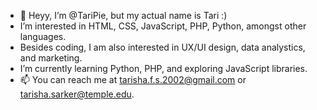 - 👋 Heyy, I’m @TariPie, but my actual name is Tari :)
- I’m interested in HTML, CSS, JavaScript, PHP, Python, amongst other languages.
- Besides coding, I am also interested in UX/UI design, data analystics, and marketing.
- I’m currently learning Python, PHP, and exploring JavaScript libraries.
- 📫 You can reach me at tarisha.f.s.2002@gmail.com or tarisha.sarker@temple.edu.

<!---
TariPie/TariPie is a ✨ special ✨ repository because its `README.md` (this file) appears on your GitHub profile.
You can click the Preview link to take a look at your changes.
--->
